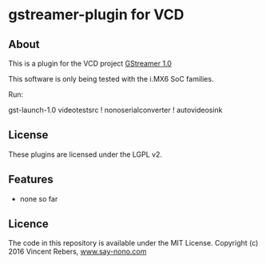 gstreamer-plugin for VCD
=============

About
-----

This is a plugin for the VCD project [GStreamer 1.0](http://gstreamer.freedesktop.org/)

This software is only being tested with the i.MX6 SoC families.


Run:

gst-launch-1.0 videotestsrc ! nonoserialconverter ! autovideosink


License
-------

These plugins are licensed under the LGPL v2.


Features
--------

* none so far


Licence
--------

The code in this repository is available under the MIT License.
Copyright (c) 2016 Vincent Rebers, www.say-nono.com
